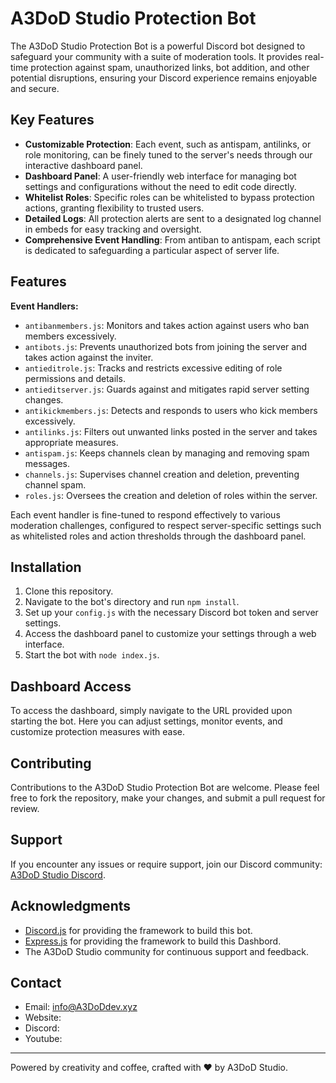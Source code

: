 # A3DoD Studio Protection Bot

The A3DoD Studio Protection Bot is a powerful Discord bot designed to safeguard your community with a suite of moderation tools. It provides real-time protection against spam, unauthorized links, bot addition, and other potential disruptions, ensuring your Discord experience remains enjoyable and secure.

## Key Features

- **Customizable Protection**: Each event, such as antispam, antilinks, or role monitoring, can be finely tuned to the server's needs through our interactive dashboard panel.
- **Dashboard Panel**: A user-friendly web interface for managing bot settings and configurations without the need to edit code directly.
- **Whitelist Roles**: Specific roles can be whitelisted to bypass protection actions, granting flexibility to trusted users.
- **Detailed Logs**: All protection alerts are sent to a designated log channel in embeds for easy tracking and oversight.
- **Comprehensive Event Handling**: From antiban to antispam, each script is dedicated to safeguarding a particular aspect of server life.

## Features

**Event Handlers:**

- `antibanmembers.js`: Monitors and takes action against users who ban members excessively.
- `antibots.js`: Prevents unauthorized bots from joining the server and takes action against the inviter.
- `antieditrole.js`: Tracks and restricts excessive editing of role permissions and details.
- `antieditserver.js`: Guards against and mitigates rapid server setting changes.
- `antikickmembers.js`: Detects and responds to users who kick members excessively.
- `antilinks.js`: Filters out unwanted links posted in the server and takes appropriate measures.
- `antispam.js`: Keeps channels clean by managing and removing spam messages.
- `channels.js`: Supervises channel creation and deletion, preventing channel spam.
- `roles.js`: Oversees the creation and deletion of roles within the server.

Each event handler is fine-tuned to respond effectively to various moderation challenges, configured to respect server-specific settings such as whitelisted roles and action thresholds through the dashboard panel.

## Installation

1. Clone this repository.
2. Navigate to the bot's directory and run `npm install`.
3. Set up your `config.js` with the necessary Discord bot token and server settings.
4. Access the dashboard panel to customize your settings through a web interface.
5. Start the bot with `node index.js`.

## Dashboard Access

To access the dashboard, simply navigate to the URL provided upon starting the bot. Here you can adjust settings, monitor events, and customize protection measures with ease.

## Contributing

Contributions to the A3DoD Studio Protection Bot are welcome. Please feel free to fork the repository, make your changes, and submit a pull request for review.

## Support

If you encounter any issues or require support, join our Discord community: [A3DoD Studio Discord](https://discord.gg/A3DoDs).

## Acknowledgments

- [Discord.js](https://discord.js.org/) for providing the framework to build this bot.
- [Express.js](https://ejs.co/) for providing the framework to build this Dashbord.
- The A3DoD Studio community for continuous support and feedback.

## Contact

- Email: info@A3DoDdev.xyz
- Website: 
- Discord: 
- Youtube: 

---

Powered by creativity and coffee, crafted with ❤️ by A3DoD Studio.